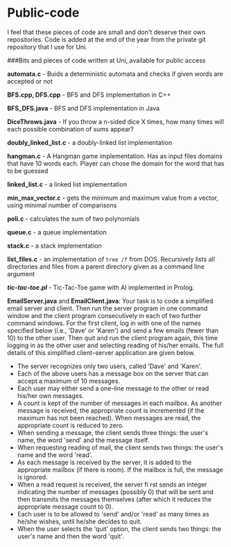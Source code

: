 Public-code
===========

I feel that these pieces of code are small and don't deserve their own repositories. Code is added at the end of the year from the private git repository that I use for Uni.

###Bits and pieces of code written at Uni, available for public access

**automata.c** - Buids a deterministic automata and checks if given words are accepted or not

**BFS.cpp, DFS.cpp** - BFS and DFS implementation in C++

**BFS_DFS.java** - BFS and DFS implementation in Java

**DiceThrows.java** - If you throw a n-sided dice X times, how many times will each possible combination of sums appear?

**doubly_linked_list.c** - a doubly-linked list implementation

**hangman.c** - A Hangman game implementation. Has as input files domains that have 10 words each. Player can chose the domain for the word that has to be guessed

**linked_list.c** - a linked list implementation

**min_max_vector.c** - gets the minimum and maximum value from a vector, using minimal number of comparisons

**poli.c** - calculates the sum of two polynomials

**queue.c** - a queue implementation

**stack.c** - a stack implementation

**list_files.c** - an implementation of `tree /f` from DOS. Recursively lists all directories and files from a parent directory given as a command line argument

***tic-tac-toe.pl*** - Tic-Tac-Toe game with AI implemented in Prolog.

**EmailServer.java** and **EmailClient.java**:
Your task is to code a simplified email server and client. Then run the server program in one command window and the client program consecutively in each of two further command
windows. For the first client, log in with one of the names specified below (i.e., 'Dave' or 'Karen') and send a few emails (fewer than 10) to the other user. Then quit and run the
client program again, this time logging in as the other user and selecting reading of his/her emails. The full details of this simplified client–server application are given below.

- The server recognizes only two users, called 'Dave' and 'Karen'.
- Each of the above users has a message box on the server that can accept a maximum of 10 messages.
- Each user may either send a one-line message to the other or read his/her own messages.
- A count is kept of the number of messages in each mailbox. As another message is received, the appropriate count is incremented (if the maximum has not been reached). When messages are read, the appropriate count is reduced to zero.
- When sending a message, the client sends three things: the user's name, the word 'send' and the message itself.
- When requesting reading of mail, the client sends two things: the user's name and the word 'read'.
- As each message is received by the server, it is added to the appropriate mailbox (if there is room). If the mailbox is full, the message is ignored.
- When a read request is received, the server fi rst sends an integer indicating the number of messages (possibly 0) that will be sent and then transmits the messages
themselves (after which it reduces the appropriate message count to 0).
- Each user is to be allowed to 'send' and/or 'read' as many times as he/she wishes, until he/she decides to quit.
- When the user selects the 'quit' option, the client sends two things: the user's name and then the word 'quit'.

